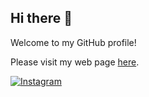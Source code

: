 ## Hi there 👋

Welcome to my GitHub profile! 

Please visit my web page [here](https://ei-raul.github.io/).

[![Instagram](https://img.shields.io/badge/Instagram-%23E4405F.svg?logo=Instagram&logoColor=white)](https://www.instagram.com/ei_raul/) 

<!--
**ei-raul/ei-raul** is a ✨ _special_ ✨ repository because its `README.md` (this file) appears on your GitHub profile.

Here are some ideas to get you started:

- 🔭 I’m currently working on ...
- 🌱 I’m currently learning ...
- 👯 I’m looking to collaborate on ...
- 🤔 I’m looking for help with ...
- 💬 Ask me about ...
- 📫 How to reach me: ...
- 😄 Pronouns: ...
- ⚡ Fun fact: ...
-->
